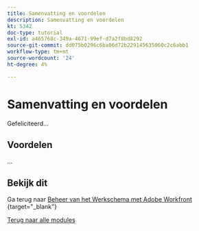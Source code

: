 ```yaml
---
title: Samenvatting en voordelen
description: Samenvatting en voordelen
kt: 5342
doc-type: tutorial
exl-id: a465768c-349a-4671-99ef-d7a2f8bd8292
source-git-commit: dd075b0296c6ba06d72b229145635060c2c6abb1
workflow-type: tm+mt
source-wordcount: '24'
ht-degree: 4%

---
```


# Samenvatting en voordelen

Gefeliciteerd...

## Voordelen

...

## Bekijk dit

Ga terug naar [ Beheer van het Werkschema met Adobe Workfront ](./workfront.md){target="_blank"}

[Terug naar alle modules](../../../overview.md)
